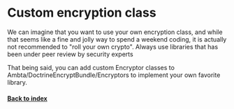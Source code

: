 # Custom encryption class

We can imagine that you want to use your own encryption class, and while that seems like a fine and jolly way to spend a weekend coding, it is actually not recommended to "roll your own crypto". Always use libraries that has been under peer review by security experts

That being said, you can add custom Encryptor classes to Ambta/DoctrineEncryptBundle/Encryptors to implement your own favorite library.

#### [Back to index](https://github.com/flavou45/DoctrineEncryptBundle/blob/master/src/Resources/doc/index.md)
